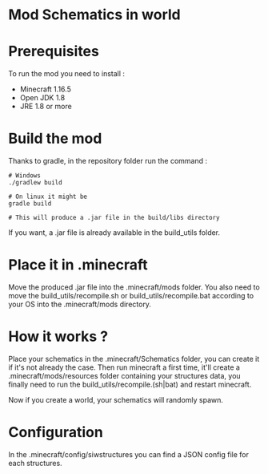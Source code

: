# Mod Schematics in world

# Prerequisites
To run the mod you need to install :

- Minecraft 1.16.5
- Open JDK 1.8
- JRE 1.8 or more

# Build the mod
Thanks to gradle, in the repository folder run the command :
```
# Windows
./gradlew build

# On linux it might be
gradle build

# This will produce a .jar file in the build/libs directory
```
If you want, a .jar file is already available in the build_utils folder.

# Place it in .minecraft
Move the produced .jar file into the .minecraft/mods folder. You also need to move the build_utils/recompile.sh or build_utils/recompile.bat according to your OS into the .minecraft/mods directory.

# How it works ?
Place your schematics in the .minecraft/Schematics folder, you can create it if it's not already the case. Then run minecraft a first time, it'll create a .minecraft/mods/resources folder containing your structures data, you finally need to run the build_utils/recompile.(sh|bat) and restart minecraft.

Now if you create a world, your schematics will randomly spawn.

# Configuration
In the .minecraft/config/siwstructures you can find a JSON config file for each structures.
